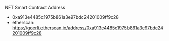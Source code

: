 NFT Smart Contract Address
- 0xa913e4485c1975b861a3e97bdc24201009ff9c28
- etherscan: https://goerli.etherscan.io/address/0xa913e4485c1975b861a3e97bdc24201009ff9c28